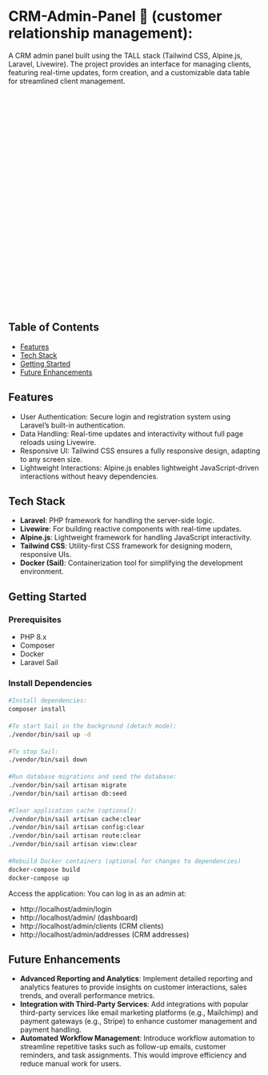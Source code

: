 # CRM-Admin-Panel 📖 (customer relationship management):

A CRM admin panel built using the TALL stack (Tailwind CSS, Alpine.js, Laravel, Livewire). The project provides an interface for managing clients, featuring real-time updates, form creation, and a customizable data table for streamlined client management.

<img src="./projectcrm.gif" width=425 height=425>

## Table of Contents
- [Features](#features)
- [Tech Stack](#tech-stack)
- [Getting Started](#getting-started)
- [Future Enhancements](#future-enhancements)

## Features
- User Authentication: Secure login and registration system using Laravel’s built-in authentication.
- Data Handling: Real-time updates and interactivity without full page reloads using Livewire.
- Responsive UI: Tailwind CSS ensures a fully responsive design, adapting to any screen size.
- Lightweight Interactions: Alpine.js enables lightweight JavaScript-driven interactions without heavy dependencies.

## Tech Stack
- **Laravel**: PHP framework for handling the server-side logic.
- **Livewire**: For building reactive components with real-time updates.
- **Alpine.js**: Lightweight framework for handling JavaScript interactivity.
- **Tailwind CSS**: Utility-first CSS framework for designing modern, responsive UIs.
- **Docker (Sail)**: Containerization tool for simplifying the development environment.

## Getting Started

### Prerequisites
- PHP 8.x
- Composer
- Docker
- Laravel Sail

### Install Dependencies
   ```bash
#Install dependencies:
   composer install

#To start Sail in the background (detach mode):
./vendor/bin/sail up -d

#To stop Sail:
./vendor/bin/sail down

#Run database migrations and seed the database:
./vendor/bin/sail artisan migrate
./vendor/bin/sail artisan db:seed

#Clear application cache (optional):
./vendor/bin/sail artisan cache:clear
./vendor/bin/sail artisan config:clear
./vendor/bin/sail artisan route:clear
./vendor/bin/sail artisan view:clear

#Rebuild Docker containers (optional for changes to dependencies)
docker-compose build
docker-compose up


```
Access the application: You can log in as an admin at:
- http://localhost/admin/login
- http://localhost/admin/ (dashboard)
- http://localhost/admin/clients (CRM clients)
- http://localhost/admin/addresses (CRM addresses)

## Future Enhancements
- **Advanced Reporting and Analytics**: Implement detailed reporting and analytics features to provide insights on customer interactions, sales trends, and overall performance metrics.
- **Integration with Third-Party Services**: Add integrations with popular third-party services like email marketing platforms (e.g., Mailchimp) and payment gateways (e.g., Stripe) to enhance customer management and payment handling.
- **Automated Workflow Management**: Introduce workflow automation to streamline repetitive tasks such as follow-up emails, customer reminders, and task assignments. This would improve efficiency and reduce manual work for users.


